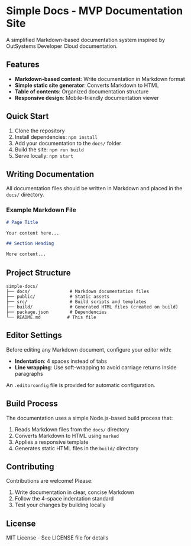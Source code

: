 # Simple Docs - MVP Documentation Site

A simplified Markdown-based documentation system inspired by OutSystems Developer Cloud documentation.

## Features

- **Markdown-based content**: Write documentation in Markdown format
- **Simple static site generator**: Converts Markdown to HTML
- **Table of contents**: Organized documentation structure
- **Responsive design**: Mobile-friendly documentation viewer

## Quick Start

1. Clone the repository
2. Install dependencies: `npm install`
3. Add your documentation to the `docs/` folder
4. Build the site: `npm run build`
5. Serve locally: `npm start`

## Writing Documentation

All documentation files should be written in Markdown and placed in the `docs/` directory.

### Example Markdown File

```markdown
# Page Title

Your content here...

## Section Heading

More content...
```

## Project Structure

```
simple-docs/
├── docs/               # Markdown documentation files
├── public/             # Static assets
├── src/                # Build scripts and templates
├── build/              # Generated HTML files (created on build)
├── package.json        # Dependencies
└── README.md          # This file
```

## Editor Settings

Before editing any Markdown document, configure your editor with:

- **Indentation**: 4 spaces instead of tabs
- **Line wrapping**: Use soft-wrapping to avoid carriage returns inside paragraphs

An `.editorconfig` file is provided for automatic configuration.

## Build Process

The documentation uses a simple Node.js-based build process that:

1. Reads Markdown files from the `docs/` directory
2. Converts Markdown to HTML using `marked`
3. Applies a responsive template
4. Generates static HTML files in the `build/` directory

## Contributing

Contributions are welcome! Please:

1. Write documentation in clear, concise Markdown
2. Follow the 4-space indentation standard
3. Test your changes by building locally

## License

MIT License - See LICENSE file for details
